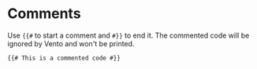 # Comments

Use `{{#` to start a comment and `#}}` to end it. The commented code will be
ignored by Vento and won't be printed.

```
{{# This is a commented code #}}
```
